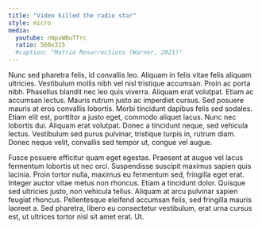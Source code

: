 ```yaml
---
title: "Video killed the radio star"
style: micro
media:
  youtube: nNpvWBuTfrc
  ratio: 560x315
  #caption: "Matrix Resurrections (Warner, 2021)"
---
```

Nunc sed pharetra felis, id convallis leo. Aliquam in felis vitae felis aliquam ultricies. Vestibulum mollis nibh vel nisl tristique accumsan. Proin ac porta nibh. Phasellus blandit nec leo quis viverra. Aliquam erat volutpat. Etiam ac accumsan lectus. Mauris rutrum justo ac imperdiet cursus. Sed posuere mauris at eros convallis lobortis. Morbi tincidunt dapibus felis sed sodales. Etiam elit est, porttitor a justo eget, commodo aliquet lacus. Nunc nec lobortis dui. Aliquam erat volutpat. Donec a tincidunt neque, sed vehicula lectus. Vestibulum sed purus pulvinar, tristique turpis in, rutrum diam. Donec neque velit, convallis sed tempor ut, congue vel augue.

<!--more-->

Fusce posuere efficitur quam eget egestas. Praesent at augue vel lacus fermentum lobortis ut nec orci. Suspendisse suscipit maximus sapien quis lacinia. Proin tortor nulla, maximus eu fermentum sed, fringilla eget erat. Integer auctor vitae metus non rhoncus. Etiam a tincidunt dolor. Quisque sed ultricies justo, non vehicula tellus. Aliquam at arcu pulvinar sapien feugiat rhoncus. Pellentesque eleifend accumsan felis, sed fringilla mauris laoreet a. Sed pharetra, libero eu consectetur vestibulum, erat urna cursus est, ut ultrices tortor nisl sit amet erat. Ut.
